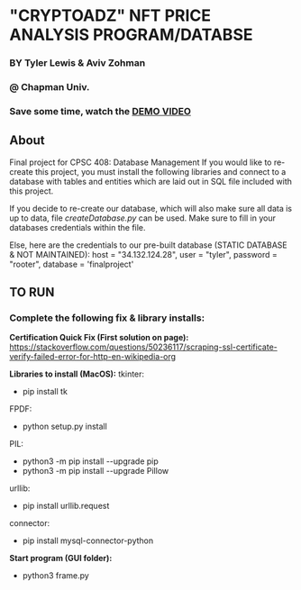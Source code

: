# "CRYPTOADZ" NFT PRICE ANALYSIS PROGRAM/DATABSE
### BY Tyler Lewis & Aviv Zohman
### @ Chapman Univ.

### Save some time, watch the [DEMO VIDEO](https://www.dropbox.com/s/a6uacp1kidlhtpm/CrypToadz%20TKinter%20Demo.mp4?dl=0)

## About
Final project for CPSC 408: Database Management
If you would like to re-create this project, you must install the following libraries and connect to a database with tables and entities which are laid out in SQL file included with this project.

If you decide to re-create our database, which will also make sure all data is up to data, file *createDatabase.py* can be used. Make sure to fill in your databases credentials within the file.

Else, here are the credentials to our pre-built database (STATIC DATABASE & NOT MAINTAINED):
  host = "34.132.124.28",
  user = "tyler",
  password = "rooter",
  database = 'finalproject'

## TO RUN
### Complete the following fix & library installs:
**Certification Quick Fix (First solution on page):**
  https://stackoverflow.com/questions/50236117/scraping-ssl-certificate-verify-failed-error-for-http-en-wikipedia-org

**Libraries to install (MacOS):**
tkinter:
  * pip install tk

FPDF:
  * python setup.py install 

PIL:
  * python3 -m pip install --upgrade pip
  * python3 -m pip install --upgrade Pillow

urllib:
  * pip install urllib.request

connector:
  * pip install mysql-connector-python

**Start program (GUI folder):** 

  * python3 frame.py
